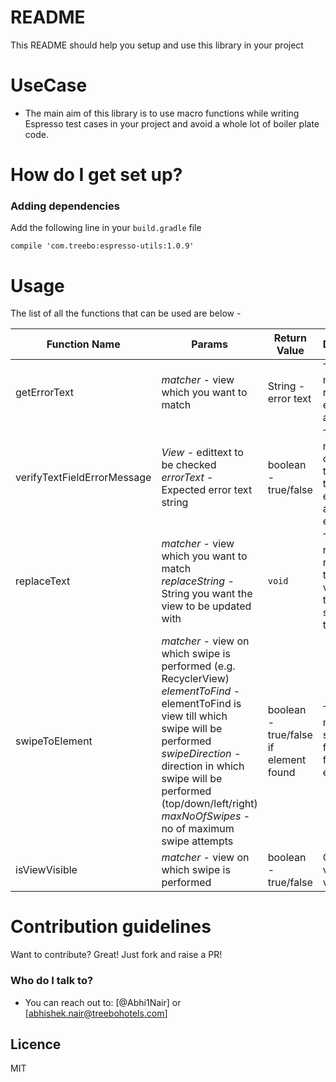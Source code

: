 # README #

This README should help you setup and use this library in your project

# UseCase #

* The main aim of this library is to use macro functions while writing Espresso test cases in your
project and avoid a whole lot of boiler plate code.

# How do I get set up? #

### Adding dependencies ###

Add the following line in your `build.gradle` file
```
compile 'com.treebo:espresso-utils:1.0.9'
```

# Usage #

The list of all the functions that can be used are below -


| Function Name | Params | Return Value | Description |
| --- | --- | --- | --- |
| getErrorText |  *matcher* -  view which you want to match | String - error text | This method returns the error text of an edittext |
| verifyTextFieldErrorMessage | *View* - edittext to be checked <br/> *errorText* - Expected error text string | boolean - true/false | This method checks if the error text on an edittext is as expected|
| replaceText |  *matcher* -  view which you want to match<br/> *replaceString* - String you want the view to be updated with| `void` | This method replaces the text of a view with the specified text |
| swipeToElement | *matcher* - view on which swipe is performed (e.g. RecyclerView) <br/>*elementToFind* - elementToFind is view till which swipe will be performed <br/> *swipeDirection* - direction in which swipe will be performed (top/down/left/right) <br/> *maxNoOfSwipes* - no of maximum swipe attempts| boolean - true/false if element found | This method swipes to find the final element|
| isViewVisible | *matcher* - view on which swipe is performed | boolean - true/false | Checks if a view is visible |




# Contribution guidelines #

Want to contribute? Great!
Just fork and raise a PR!

### Who do I talk to? ###

* You can reach out to: [@Abhi1Nair] or [abhishek.nair@treebohotels.com]


## Licence #

MIT